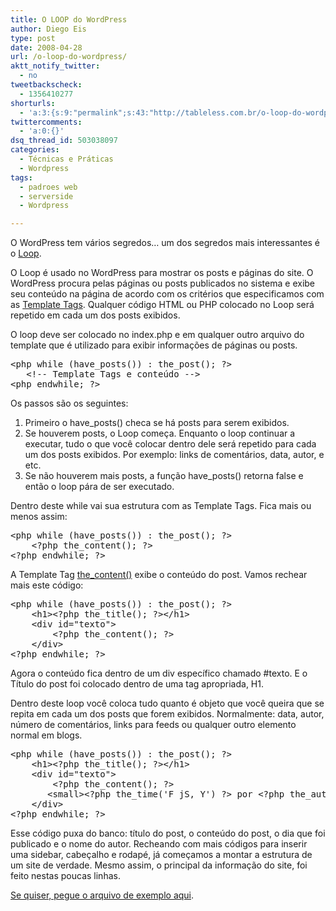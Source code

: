 ```yaml
---
title: O LOOP do WordPress
author: Diego Eis
type: post
date: 2008-04-28
url: /o-loop-do-wordpress/
aktt_notify_twitter:
  - no
tweetbackscheck:
  - 1356410277
shorturls:
  - 'a:3:{s:9:"permalink";s:43:"http://tableless.com.br/o-loop-do-wordpress";s:7:"tinyurl";s:26:"http://tinyurl.com/3pnfjl3";s:4:"isgd";s:19:"http://is.gd/4R1Scy";}'
twittercomments:
  - 'a:0:{}'
dsq_thread_id: 503038097
categories:
  - Técnicas e Práticas
  - Wordpress
tags:
  - padroes web
  - serverside
  - Wordpress

---
```

O WordPress tem vários segredos&#8230; um dos segredos mais interessantes é o [Loop][1].

O Loop é usado no WordPress para mostrar os posts e páginas do site. O WordPress procura pelas páginas ou posts publicados no sistema e exibe seu conteúdo na página de acordo com os critérios que especificamos com as [Template Tags][2]. Qualquer código HTML ou PHP colocado no Loop será repetido em cada um dos posts exibidos. 

O loop deve ser colocado no index.php e em qualquer outro arquivo do template que é utilizado para exibir informações de páginas ou posts.

<pre class="lang-html">&lt;php while (have_posts()) : the_post(); ?&gt;
   &lt;!-- Template Tags e conte&uacute;do --&gt;
&lt;php endwhile; ?&gt;
</pre>

Os passos são os seguintes:

  1. Primeiro o have_posts() checa se há posts para serem exibidos.
  2. Se houverem posts, o Loop começa. Enquanto o loop continuar a executar, tudo o que você colocar dentro dele será repetido para cada um dos posts exibidos. Por exemplo: links de comentários, data, autor, e etc.
  3. Se não houverem mais posts, a função have_posts() retorna false e então o loop pára de ser executado.

Dentro deste while vai sua estrutura com as Template Tags. Fica mais ou menos assim:

<pre class="lang-html">&lt;php while (have_posts()) : the_post(); ?&gt;
    &lt;?php the_content(); ?&gt;
&lt;?php endwhile; ?&gt;
</pre>

A Template Tag [the_content()][3] exibe o conteúdo do post. Vamos rechear mais este código:

<pre class="lang-html">&lt;php while (have_posts()) : the_post(); ?&gt;
    &lt;h1&gt;&lt;?php the_title(); ?&gt;&lt;/h1&gt;
    &lt;div id="texto"&gt;
        &lt;?php the_content(); ?&gt;
    &lt;/div&gt;
&lt;?php endwhile; ?&gt;
</pre>

Agora o conteúdo fica dentro de um div específico chamado #texto. E o Título do post foi colocado dentro de uma tag apropriada, H1.

Dentro deste loop você coloca tudo quanto é objeto que você queira que se repita em cada um dos posts que forem exibidos. Normalmente: data, autor, número de comentários, links para feeds ou qualquer outro elemento normal em blogs.

<pre class="lang-html">&lt;php while (have_posts()) : the_post(); ?&gt;
    &lt;h1&gt;&lt;?php the_title(); ?&gt;&lt;/h1&gt;
    &lt;div id="texto"&gt;
        &lt;?php the_content(); ?&gt;
       &lt;small&gt;&lt;?php the_time('F jS, Y') ?&gt; por &lt;?php the_author() ?&gt; &lt;/small&gt;
    &lt;/div&gt;
&lt;?php endwhile; ?&gt;
</pre>

Esse código puxa do banco: título do post, o conteúdo do post, o dia que foi publicado e o nome do autor. Recheando com mais códigos para inserir uma sidebar, cabeçalho e rodapé, já começamos a montar a estrutura de um site de verdade. Mesmo assim, o principal da informação do site, foi feito nestas poucas linhas.

[Se quiser, pegue o arquivo de exemplo aqui][4].

 [1]: http://codex.wordpress.org/The_Loop
 [2]: http://codex.wordpress.org/Template_Tags
 [3]: http://codex.wordpress.org/Template_Tags/the_content
 [4]: https://raw.githubusercontent.com/diegoeis/tableless-static-images/master/2008/04/exemplo-loop-wordpressphp.zip